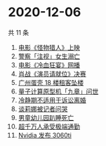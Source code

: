 # 2020-12-06

共 11 条

<!-- BEGIN ZHIHUSEARCH -->
<!-- 最后更新时间 Sun Dec 06 2020 05:05:57 GMT+0800 (CST) -->
1. [电影《怪物猎人》上映](https://www.zhihu.com/search?q=怪物猎人电影)
1. [警察「注视」女生溺亡](https://www.zhihu.com/search?q=警察注视女生溺亡)
1. [电影《冷血狂宴》网播](https://www.zhihu.com/search?q=冷血狂宴)
1. [肖战《演员请就位》决赛](https://www.zhihu.com/search?q=肖战演员请就位)
1. [广州蛋壳 18 楼租客坠楼](https://www.zhihu.com/search?q=广州蛋壳坠楼)
1. [量子计算原型机「九章」问世](https://www.zhihu.com/search?q=九章)
1. [冷静期不适用于诉讼离婚](https://www.zhihu.com/search?q=离婚冷静期)
1. [谈莉娜被记者问哭](https://www.zhihu.com/search?q=谈莉娜)
1. [男童幼儿园趴睡死亡](https://www.zhihu.com/search?q=幼儿园午睡死亡)
1. [超千万人承受极端通勤](https://www.zhihu.com/search?q=极端通勤)
1. [Nvidia 发布 3060ti ](https://www.zhihu.com/search?q=3060ti)
<!-- END ZHIHUSEARCH -->
